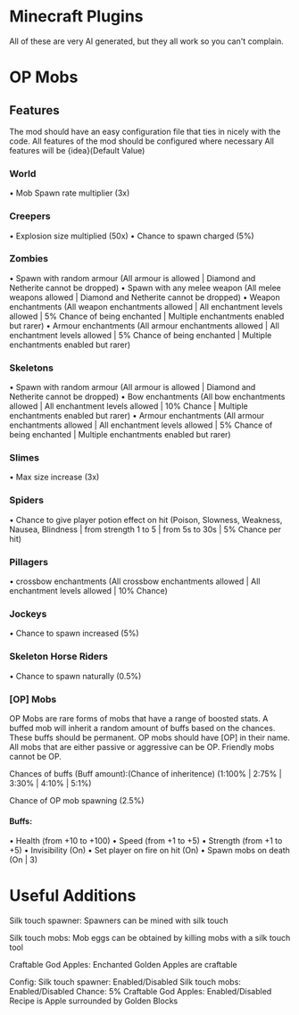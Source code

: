 # Minecraft Plugins
All of these are very AI generated, but they all work so you can't complain.

# OP Mobs
## Features
The mod should have an easy configuration file that ties in nicely with the code.
All features of the mod should be configured where necessary
All features will be {idea}(Default Value)

### World
• Mob Spawn rate multiplier (3x)
### Creepers
• Explosion size multiplied (50x)
• Chance to spawn charged (5%)
### Zombies
• Spawn with random armour (All armour is allowed | Diamond and Netherite cannot be dropped)
• Spawn with any melee weapon (All melee weapons allowed | Diamond and Netherite cannot be dropped)
• Weapon enchantments (All weapon enchantments allowed | All enchantment levels allowed | 5% Chance of being enchanted | Multiple enchantments enabled but rarer)
• Armour enchantments (All armour enchantments allowed | All enchantment levels allowed | 5% Chance of being enchanted | Multiple enchantments enabled but rarer)
### Skeletons
• Spawn with random armour (All armour is allowed | Diamond and Netherite cannot be dropped)
• Bow enchantments (All bow enchantments allowed | All enchantment levels allowed | 10% Chance | Multiple enchantments enabled but rarer)
• Armour enchantments (All armour enchantments allowed | All enchantment levels allowed | 5% Chance of being enchanted | Multiple enchantments enabled but rarer)
### Slimes
• Max size increase (3x)
### Spiders
• Chance to give player potion effect on hit (Poison, Slowness, Weakness, Nausea, Blindness | from strength 1 to 5 | from 5s to 30s | 5% Chance per hit)
### Pillagers
• crossbow enchantments (All crossbow enchantments allowed | All enchantment levels allowed | 10% Chance)
### Jockeys
• Chance to spawn increased (5%)
### Skeleton Horse Riders
• Chance to spawn naturally (0.5%)

### [OP] Mobs
OP Mobs are rare forms of mobs that have a range of boosted stats.
A buffed mob will inherit a random amount of buffs based on the chances.
These buffs should be permanent.
OP mobs should have [OP] in their name.
All mobs that are either passive or aggressive can be OP.
Friendly mobs cannot be OP.

Chances of buffs (Buff amount):(Chance of inheritence)
(1:100% | 2:75% | 3:30% | 4:10% | 5:1%)

Chance of OP mob spawning (2.5%)
#### Buffs:
• Health (from +10 to +100)
• Speed (from +1 to +5)
• Strength (from +1 to +5)
• Invisibility (On)
• Set player on fire on hit (On)
• Spawn mobs on death (On | 3)


# Useful Additions
Silk touch spawner:
	Spawners can be mined with silk touch

Silk touch mobs:
	Mob eggs can be obtained by killing mobs with a silk touch tool

Craftable God Apples:
	Enchanted Golden Apples are craftable

Config:
Silk touch spawner: Enabled/Disabled
Silk touch mobs: Enabled/Disabled
	Chance: 5%
Craftable God Apples: Enabled/Disabled
	Recipe is Apple surrounded by Golden Blocks
